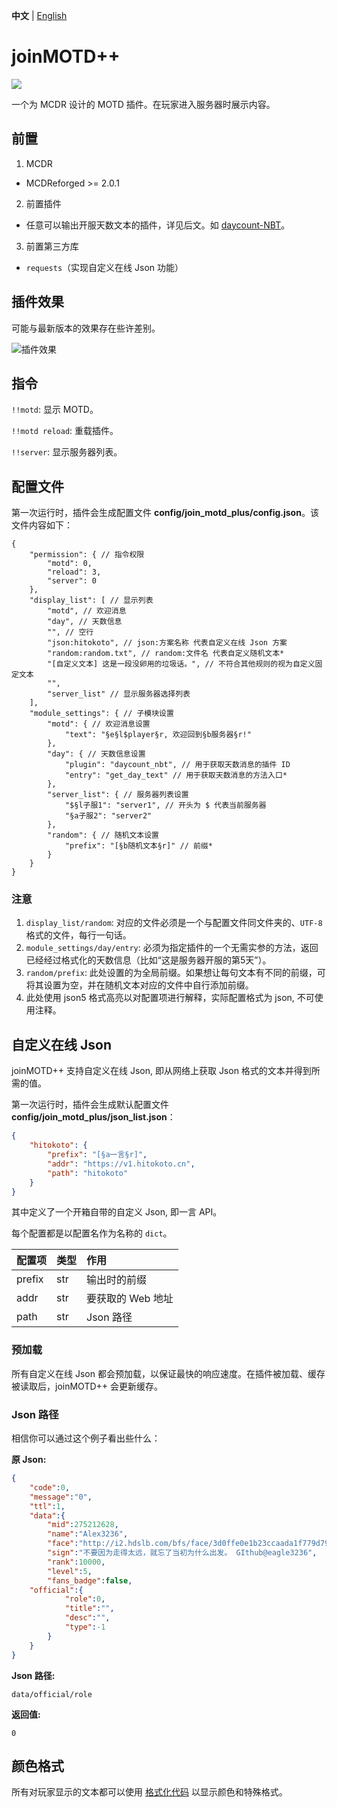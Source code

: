 **中文** | [English](https://github.com/eagle3236/joinMOTD_Plus/blob/main/README-en.md)

# joinMOTD++

[![](https://pic.stackoverflow.wiki/uploadImages/117/24/20/154/2021/08/24/23/08/8cd61849-6a34-4e2d-ad3a-c6056adef05e.svg)](https://github.com/Fallen-Breath/MCDReforged)

一个为 MCDR 设计的 MOTD 插件。在玩家进入服务器时展示内容。

## 前置

1. MCDR

- MCDReforged >= 2.0.1

2. 前置插件

- 任意可以输出开服天数文本的插件，详见后文。如 [daycount-NBT](https://github.com/eagle3236/daycount-NBT)。

3. 前置第三方库

- `requests`（实现自定义在线 Json 功能）

## 插件效果

可能与最新版本的效果存在些许差别。

![插件效果](https://upload.cc/i1/2021/08/24/t6OjbN.png)

## 指令

`!!motd`: 显示 MOTD。

`!!motd reload`: 重载插件。

`!!server`: 显示服务器列表。

## 配置文件

第一次运行时，插件会生成配置文件 **config/join_motd_plus/config.json**。该文件内容如下：

```json5
{
    "permission": { // 指令权限
        "motd": 0,
        "reload": 3, 
        "server": 0
    },
    "display_list": [ // 显示列表
        "motd", // 欢迎消息
        "day", // 天数信息
        "", // 空行
        "json:hitokoto", // json:方案名称 代表自定义在线 Json 方案
        "random:random.txt", // random:文件名 代表自定义随机文本*
        "[自定义文本] 这是一段没卵用的垃圾话。", // 不符合其他规则的视为自定义固定文本
        "",
        "server_list" // 显示服务器选择列表
    ],
    "module_settings": { // 子模块设置
        "motd": { // 欢迎消息设置
            "text": "§e§l$player§r, 欢迎回到§b服务器§r!"
        },
        "day": { // 天数信息设置
            "plugin": "daycount_nbt", // 用于获取天数消息的插件 ID
            "entry": "get_day_text" // 用于获取天数消息的方法入口*
        },
        "server_list": { // 服务器列表设置
            "$§l子服1": "server1", // 开头为 $ 代表当前服务器
            "§a子服2": "server2"
        },
        "random": { // 随机文本设置
            "prefix": "[§b随机文本§r]" // 前缀*
        }
    }
}
```

### 注意

1. `display_list/random`: 对应的文件必须是一个与配置文件同文件夹的、`UTF-8` 格式的文件，每行一句话。
2. `module_settings/day/entry`: 必须为指定插件的一个无需实参的方法，返回已经经过格式化的天数信息（比如“这是服务器开服的第5天”）。
3. `random/prefix`: 此处设置的为全局前缀。如果想让每句文本有不同的前缀，可将其设置为空，并在随机文本对应的文件中自行添加前缀。
4. 此处使用 json5 格式高亮以对配置项进行解释，实际配置格式为 json, 不可使用注释。

## 自定义在线 Json

joinMOTD++ 支持自定义在线 Json, 即从网络上获取 Json 格式的文本并得到所需的值。

第一次运行时，插件会生成默认配置文件 **config/join_motd_plus/json_list.json**：

```json
{
    "hitokoto": {
        "prefix": "[§a一言§r]",
        "addr": "https://v1.hitokoto.cn",
        "path": "hitokoto"
    }
}
```

其中定义了一个开箱自带的自定义 Json, 即一言 API。

每个配置都是以配置名作为名称的 `dict`。

| 配置项 | 类型 | 作用              |
| ------ | ---- | :---------------- |
| prefix | str  | 输出时的前缀      |
| addr   | str  | 要获取的 Web 地址 |
| path   | str  | Json 路径         |

### 预加载

所有自定义在线 Json 都会预加载，以保证最快的响应速度。在插件被加载、缓存被读取后，joinMOTD++ 会更新缓存。


### Json 路径

相信你可以通过这个例子看出些什么：

**原 Json:**

```json
{
    "code":0,
    "message":"0",
    "ttl":1,
    "data":{
        "mid":275212628,
        "name":"Alex3236",
        "face":"http://i2.hdslb.com/bfs/face/3d0ffe0e1b23ccaada1f779d7993226f1db16a75.jpg",
        "sign":"不要因为走得太远，就忘了当初为什么出发。 GIthub@eagle3236",
        "rank":10000,
        "level":5,
        "fans_badge":false,
	"official":{
            "role":0,
            "title":"",
            "desc":"",
            "type":-1
        }
    }
}
```

**Json 路径:**

```plain
data/official/role
```

**返回值:**

```
0
```

## 颜色格式

所有对玩家显示的文本都可以使用 [格式化代码](https://minecraft.fandom.com/zh/wiki/%E6%A0%BC%E5%BC%8F%E5%8C%96%E4%BB%A3%E7%A0%81) 以显示颜色和特殊格式。
